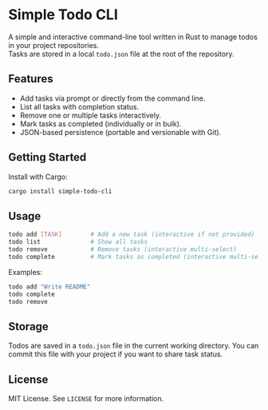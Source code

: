 # Simple Todo CLI

A simple and interactive command-line tool written in Rust to manage todos in your project repositories.  
Tasks are stored in a local `todo.json` file at the root of the repository.

## Features

- Add tasks via prompt or directly from the command line.
- List all tasks with completion status.
- Remove one or multiple tasks interactively.
- Mark tasks as completed (individually or in bulk).
- JSON-based persistence (portable and versionable with Git).

## Getting Started

Install with Cargo:

```bash
cargo install simple-todo-cli
```

## Usage

```bash
todo add [TASK]        # Add a new task (interactive if not provided)
todo list              # Show all tasks
todo remove            # Remove tasks (interactive multi-select)
todo complete          # Mark tasks as completed (interactive multi-select)
```

Examples:

```bash
todo add "Write README"
todo complete
todo remove
```

## Storage

Todos are saved in a `todo.json` file in the current working directory. You can commit this file with your project if you want to share task status.

## License

MIT License. See `LICENSE` for more information.
